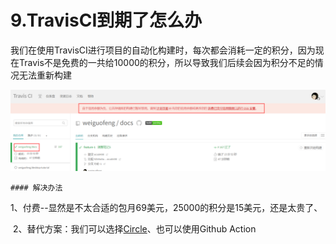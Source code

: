 # 9.TravisCI到期了怎么办



​	我们在使用TravisCI进行项目的自动化构建时，每次都会消耗一定的积分，因为现在Travis不是免费的一共给10000的积分，所以导致我们后续会因为积分不足的情况无法重新构建

![1650336946321](../../../.vuepress/public/images/1650336946321.png)





	#### 解决办法

​	1、付费--显然是不太合适的包月69美元，25000的积分是15美元，还是太贵了、



​	2、替代方案：我们可以选择[Circle](https://zhuanlan.zhihu.com/p/339916145?ivk_sa=1024320u)、也可以使用Github Action



















































































